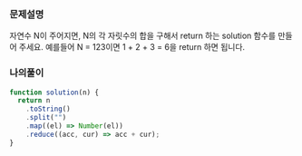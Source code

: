 ### 문제설명

자연수 N이 주어지면, N의 각 자릿수의 합을 구해서 return 하는 solution 함수를 만들어 주세요.
예를들어 N = 123이면 1 + 2 + 3 = 6을 return 하면 됩니다.

### 나의풀이

```js
function solution(n) {
  return n
    .toString()
    .split("")
    .map((el) => Number(el))
    .reduce((acc, cur) => acc + cur);
}
```
